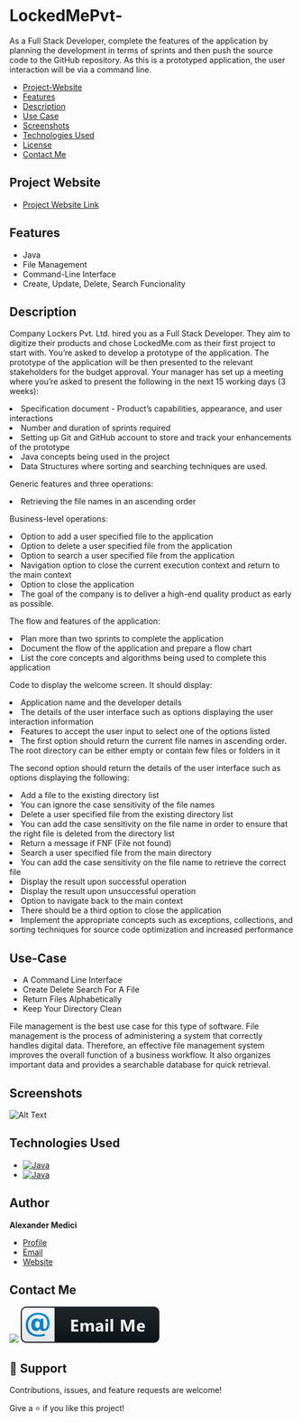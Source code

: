 # LockedMePvt-
As a Full Stack Developer, complete the features of the application by planning the development in terms of sprints and then push the source code to the GitHub repository. As this is a prototyped application, the user interaction will be via a command line. 
- [Project-Website](#project-website)
- [Features](#features)
- [Description](#description) 
- [Use Case](#use-case)
- [Screenshots](#screenshots)
- [Technologies Used](#technologies-used)
- [License](#license)
- [Contact Me](#contact-me)

## Project Website
- [Project Website Link](<https://"/> "Not Online")

## Features
<ul>
 <li>Java</li> 
 <li>File Management</li> 
 <li>Command-Line Interface</li> 
 <li>Create, Update, Delete, Search Funcionality</li> 

</ul>

## Description 
<p>Company Lockers Pvt. Ltd. hired you as a Full Stack Developer. They aim to digitize their products and chose LockedMe.com as their first project to start with. You’re asked to develop a prototype of the application. The prototype of the application will be then presented to the relevant stakeholders for the budget approval. Your manager has set up a meeting where you’re asked to present the following in the next 15 working days (3 weeks):</p> 

<li>Specification document - Product’s capabilities, appearance, and user interactions</li>

<li>Number and duration of sprints required </li>

<li>Setting up Git and GitHub account to store and track your enhancements of the prototype</li> 

<li>Java concepts being used in the project</li> 

<li>Data Structures where sorting and searching techniques are used. </li>

<p>Generic features and three operations: </p>

<li>Retrieving the file names in an ascending order</li>

<p>Business-level operations:</p>

<li>Option to add a user specified file to the application</li>

<li>Option to delete a user specified file from the application</li>

<li>Option to search a user specified file from the application</li>

<li>Navigation option to close the current execution context and return to the main context</li>

<li>Option to close the application</li>

 

<li>The goal of the company is to deliver a high-end quality product as early as possible.</li> 
 

<p>The flow and features of the application:</p>

<li>Plan more than two sprints to complete the application </li>

<li>Document the flow of the application and prepare a flow chart</li> 

<li>List the core concepts and algorithms being used to complete this application</li>

<p>Code to display the welcome screen. It should display:</p>

<li>Application name and the developer details </li>

<li>The details of the user interface such as options displaying the user interaction information </li>

<li>Features to accept the user input to select one of the options listed </li>

<li>The first option should return the current file names in ascending order. The root directory can be either empty or contain few files or folders in it</li>

<p>The second option should return the details of the user interface such as options displaying the following:</p>

<li>Add a file to the existing directory list</li>

<li>You can ignore the case sensitivity of the file names </li>

<li>Delete a user specified file from the existing directory list</li>

<li>You can add the case sensitivity on the file name in order to ensure that the right file is deleted from the directory list</li>

<li>Return a message if FNF (File not found)</li>

<li>Search a user specified file from the main directory</li>

<li>You can add the case sensitivity on the file name to retrieve the correct file</li>

<li>Display the result upon successful operation</li>

<li>Display the result upon unsuccessful operation</li>

<li>Option to navigate back to the main context</li>

<li>There should be a third option to close the application</li>

<li>Implement the appropriate concepts such as exceptions, collections, and sorting techniques for source code optimization and increased performance </li>

## Use-Case 

- A Command Line Interface 
- Create Delete Search For A File
- Return Files Alphabetically
- Keep Your Directory Clean 

File management is the best use case for this type of software. File management is the process of administering a system that correctly handles digital data. Therefore, an effective file management system improves the overall function of a business workflow. It also organizes important data and provides a searchable database for quick retrieval.


## Screenshots
![Alt Text](https://media.giphy.com/media/4yl4vCGjJpSTdYEoQP/giphy.gif)



## Technologies Used
 
- <a href="https://devdocs.io/openjdk~18/"><img src="https://img.shields.io/badge/Java-Made with-white?labelColor=green&style=for-the-badge&link=https://developer.mozilla.org/en-US/docs/Web/java" alt="Java" /></a>
- <a href="https://devdocs.io/openjdk~18/"><img src="https://img.shields.io/badge/Java Packages.-Made with-white?labelColor=green&style=for-the-badge&link=https://devdocs.io/openjdk~18/" alt="Java" /></a>

 


## Author

**Alexander Medici**

- [Profile](https://github.com/AlexanderMedici "Alexander")
- [Email](mailto:contactimedici@gmail.com?subject=Hi "Hi!")
- [Website]("Welcome")

 
## Contact Me

<a href="https://www.linkedin.com/in/https://www.linkedin.com/in/alexmedici/"><img src="https://img.shields.io/badge/LinkedIn-0077B5?style=for-the-badge&logo=linkedin&logoColor=white" /></a>  <a href="mailto:contactimedici@gmail.com"><img src=https://raw.githubusercontent.com/johnturner4004/readme-generator/master/src/components/assets/images/email_me_button_icon_151852.svg /></a>
## 🤝 Support

Contributions, issues, and feature requests are welcome!

Give a ⭐️ if you like this project!
